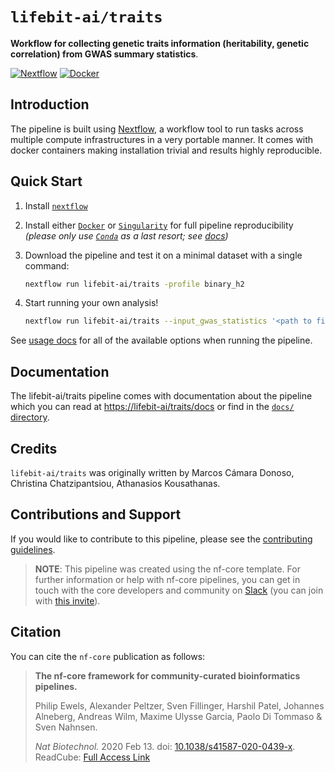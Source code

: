 # `lifebit-ai/traits`

**Workflow for collecting genetic traits information (heritability, genetic correlation) from GWAS summary statistics**.

[![Nextflow](https://img.shields.io/badge/nextflow-%E2%89%A519.10.0-brightgreen.svg)](https://www.nextflow.io/) [![Docker](https://img.shields.io/docker/automated/lifebit-ai/traits.svg)](https://hub.docker.com/r/lifebit-ai/traits)

## Introduction

The pipeline is built using [Nextflow](https://www.nextflow.io), a workflow tool to run tasks across multiple compute infrastructures in a very portable manner. It comes with docker containers making installation trivial and results highly reproducible.

## Quick Start

1. Install [`nextflow`](https://nf-co.re/usage/installation)

2. Install either [`Docker`](https://docs.docker.com/engine/installation/) or [`Singularity`](https://www.sylabs.io/guides/3.0/user-guide/) for full pipeline reproducibility _(please only use [`Conda`](https://conda.io/miniconda.html) as a last resort; see [docs](https://nf-co.re/usage/configuration#basic-configuration-profiles))_

3. Download the pipeline and test it on a minimal dataset with a single command:

    ```bash
    nextflow run lifebit-ai/traits -profile binary_h2
    ```

4. Start running your own analysis!

    <!-- TODO nf-core: Update the example "typical command" below used to run the pipeline -->

    ```bash
    nextflow run lifebit-ai/traits --input_gwas_statistics '<path to file>' --post_analysis 'heritability' --hapmap3_snplist '<path to file>' --ld_scores_tar_bz2 "<path to tar.bz2 file with LD scores>"
    ```

See [usage docs](docs/usage.md) for all of the available options when running the pipeline.

## Documentation

The lifebit-ai/traits pipeline comes with documentation about the pipeline which you can read at [https://lifebit-ai/traits/docs](https://lifebit-ai/traits/docs) or find in the [`docs/` directory](docs).

<!-- TODO nf-core: Add a brief overview of what the pipeline does and how it works -->

## Credits

`lifebit-ai/traits` was originally written by Marcos Cámara Donoso, Christina Chatzipantsiou, Athanasios Kousathanas.

## Contributions and Support

If you would like to contribute to this pipeline, please see the [contributing guidelines](.github/CONTRIBUTING.md).

> **NOTE**: This pipeline was created using the nf-core template.  For further information or help with nf-core pipelines, you can get in touch with the core developers and community on [Slack](https://nfcore.slack.com/channels/lifebit-ai/traits) (you can join with [this invite](https://nf-co.re/join/slack)).

## Citation

<!-- TODO nf-core: Add citation for pipeline after first release. Uncomment lines below and update Zenodo doi. -->
<!-- If you use  lifebit-ai/traits for your analysis, please cite it using the following doi: [10.5281/zenodo.XXXXXX](https://doi.org/10.5281/zenodo.XXXXXX) -->

You can cite the `nf-core` publication as follows:

> **The nf-core framework for community-curated bioinformatics pipelines.**
>
> Philip Ewels, Alexander Peltzer, Sven Fillinger, Harshil Patel, Johannes Alneberg, Andreas Wilm, Maxime Ulysse Garcia, Paolo Di Tommaso & Sven Nahnsen.
>
> _Nat Biotechnol._ 2020 Feb 13. doi: [10.1038/s41587-020-0439-x](https://dx.doi.org/10.1038/s41587-020-0439-x).
> ReadCube: [Full Access Link](https://rdcu.be/b1GjZ)
